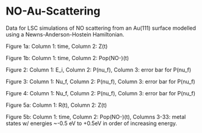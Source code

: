 # NO-Au-Scattering
Data for LSC simulations of NO scattering from an Au(111) surface modelled using a Newns-Anderson-Hostein Hamiltonian.


Figure 1a: Column 1: time, Column 2: Z(t)

Figure 1b: Column 1: time, Column 2: Pop(NO-)(t)

Figure 2:  Column 1: E_i,  Column 2: P(nu_f),     Column 3: error bar for P(nu_f)

Figure 3:  Column 1: Nu_f, Column 2: P(nu_f),     Column 3: error bar for P(nu_f)

Figure 4:  Column 1: Nu_f, Column 2: P(nu_f),     Column 3: error bar for P(nu_f)

Figure 5a: Column 1: R(t), Column 2: Z(t)

Figure 5b: Column 1: time, Column 2: Pop(NO-)(t), Columns 3-33: metal states w/ energies ~-0.5 eV to +0.5eV in order of increasing energy.
